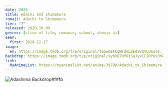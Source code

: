 ```yaml
---
date: 2020
title: Adachi and Shimamura
romaji: Adachi to Shimamura
tier: "?"
released: 2020-10-09
genres: [slice of life, romance, school, shoujo ai]
seen:
  first: 2020-12-27
image:
  en: https://image.tmdb.org/t/p/original/teSwoEFkqWFdmL2EdSvGVLU6sse.jpg
backdrop: https://image.tmdb.org/t/p/original/syhRB7HfO1SaJyvCF1RPUx3M49g.jpg
link:
  MyAnimeList: https://myanimelist.net/anime/39790/Adachi_to_Shimamura
---
```


![Adashima Backdrop#f#fb](https://image.tmdb.org/t/p/original/zOfOs7a9Kal6TVvgf8UdtdozckE.jpg "Source: TMDB")
